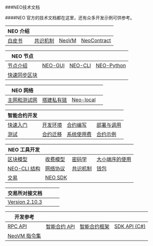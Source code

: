 ###NEO技术文档

####NEO 官方的技术文档都在这里，还有众多开发示例可供参考。

| NEO 介绍                      |                                      |                                    |                                                |
| ----------------------------- | ------------------------------------ | ---------------------------------- | ---------------------------------------------- |
| [白皮书](basic/whitepaper.md) | [共识机制](basic/technology/dbft.md) | [NeoVM](basic/technology/neovm.md) | [NeoContract](basic/technology/neocontract.md) |

| NEO 节点                           |                                |                              |                                       |
| ---------------------------------- | ------------------------------ | ---------------------------- | ------------------------------------- |
| [节点介绍](node/introduction.md)   | [NEO-GUI](node/gui/install.md) | [NEO-CLI](node/cli/setup.md) | [NEO-Python](node/python/overview.md) |
| [快速同步区块](node/syncblocks.md) |                                |                              |                                       |

| NEO 网络                           |                                              |                                                |      |
| ---------------------------------- | -------------------------------------------- | ---------------------------------------------- | ---- |
| [主网和测试网](network/testnet.md) | [搭建私有链 ](network/private-chain/solo.md) | [Neo-local](network/private-chain/neolocal.md) |      |

| 智能合约开发                                  |                                                     |                                |                                     |
| --------------------------------------------- | --------------------------------------------------- | ------------------------------ | ----------------------------------- |
| [快速入门](sc/gettingstarted/introduction.md) | [开发环境](sc/devenv/getting-started-csharp-mac.md) | [合约编写](sc/write/basics.md) | [部署与调用](sc/deploy/deploy.md)   |
| [测试](sc/test.md)                            | [合约迁移](sc/migrate.md)                           | [系统使用费](sc/fees.md)       | [合约示例](sc/sample/HelloWorld.md) |

| NEO 工具开发                                    |                                               |                                                            |                                             |
| ----------------------------------------------- | --------------------------------------------- | ---------------------------------------------------------- | ------------------------------------------- |
| [区块模型](tooldev/concept/blockchain/block.md) | [收费模型](tooldev/concept/charging_model.md) | [密码学](tooldev/concept/cryptography/encode_algorithm.md) | [大小端序的使用](tooldev/concept/endian.md) |
| [NEO-CLI 结构](tooldev/neo_cli_structure.md)    | [网络协议](tooldev/network-protocol.md)       | [共识机制](tooldev/consensus/consensus_algorithm.md)       | [钱包](tooldev/wallets.md)                  |
| [交易](tooldev/transaction/transaction.md)      | [NEO SDK](tooldev/sdk/introduction.md)        |                                                            |                                             |

| 交易所对接文档                                  |      |      |      |
| ----------------------------------------------- | ---- | ---- | ---- |
| [Version 2.10.3](exchange/2.10.3/deploynode.md) |      |      |      |

| 开发参考                                       |                                        |                                       |                                                              |
| ---------------------------------------------- | -------------------------------------- | ------------------------------------- | ------------------------------------------------------------ |
| [RPC API](reference/rpc/latest-version/api.md) | [智能合约 API](reference/scapi/api.md) | [智能合约框架](reference/scapi/fw.md) | [SDK API (C#)](https://docs.neo.org/developerguide/zh/api/index.html) |
| [NeoVM 指令集](reference/neo_vm.md)            |                                        |                                       |                                                              |


<link href="index.css" rel="stylesheet" />

